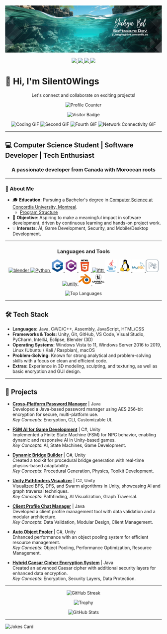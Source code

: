 ![Banner](https://github.com/Silent0Wings/Silent0Wings/blob/8334c95d6d7300514bb3f610940754205cc0f0b2/Yahya%20Bel%20(2).png)
<p align="center">
  <a href="https://github.com/Silent0Wings">
    <img src="https://img.shields.io/badge/GitHub-100000?style=for-the-badge&logo=github&logoColor=white" width="200">
  </a><a href="https://ca.linkedin.com/in/yahya-bel?trk=profile-badge">
    <img src="https://img.shields.io/badge/LinkedIn-0077B5?style=for-the-badge&logo=linkedin&logoColor=white" width="200">
  </a><a href="https://invictus_fulgur.artstation.com/">
    <img src="https://img.shields.io/badge/ArtStation-13AFF0?style=for-the-badge&logo=artstation&logoColor=white" width="200">
  </a><a href="https://sketchfab.com/Invictus_fulgur">
    <img src="https://img.shields.io/badge/Sketchfab-1CAAD9?style=for-the-badge&logo=sketchfab&logoColor=white" width="200">
  </a>
</p>




# 👋 Hi, I'm Silent0Wings
<p align ="center">Let's connect and collaborate on exciting projects!</p>

<p align="center">
  <img src="https://profile-counter.glitch.me/Silent0Wings/count.svg?" alt="Profile Counter" />
</p>

<p align="center">
  <img src="https://visitor-badge.laobi.icu/badge?page_id=Silent0Wings.Silent0Wings" alt="Visitor Badge" />
</p>



<p align="center">
  <img src="https://media.giphy.com/media/fmkYSBlJt3XjNF6p9c/giphy.gif" alt="Coding GIF" width="240" height="240" />
  <img src="https://media.giphy.com/media/765ccrAiB0g9z6EApL/giphy.gif" alt="Second GIF" width="240" height="240" />
  <img src="https://media.giphy.com/media/f3iwJFOVOwuy7K6FFw/giphy.gif" alt="Fourth GIF" width="240" height="240" />
  <img src="https://media.giphy.com/media/7VzgMsB6FLCilwS30v/giphy.gif" alt="Network Connectivity GIF" width="240" height="240" />
</p>








---

## 💻 **Computer Science Student | Software Developer | Tech Enthusiast**

<h3 align="center">A passionate developer from Canada with Moroccan roots</h3>

---

### 🚀 **About Me**
- 🎓 **Education**: Pursuing a Bachelor's degree in [Computer Science at Concordia University, Montreal](https://www.concordia.ca/academics/undergraduate/computer-science.html).
  - [Program Structure](https://www.concordia.ca/academics/undergraduate/calendar/current/section-71-gina-cody-school-of-engineering-and-computer-science/section-71-70-department-of-computer-science-and-software-engineering/section-71-70-2-degree-requirements-bcompsc-.html)
- 🌟 **Objective**: Aspiring to make a meaningful impact in software development, driven by continuous learning and hands-on project work.
- 💡 **Interests**: AI, Game Development, Security, and Mobile/Desktop Development.

---

<h3 align="center">Languages and Tools</h3>
<p align="center"> 
  <a href="https://www.blender.org/" target="_blank" rel="noreferrer">
    <img src="https://download.blender.org/branding/community/blender_community_badge_white.svg" alt="blender" width="40" height="40"/> 
  </a>
  <a href="https://www.python.org/" target="_blank" rel="noreferrer">
    <img src="https://www.python.org/static/community_logos/python-logo.png" alt="Python" width="120" height="40"/>
  </a>
  <a href="https://www.w3schools.com/cpp/" target="_blank" rel="noreferrer">
    <img src="https://raw.githubusercontent.com/devicons/devicon/master/icons/cplusplus/cplusplus-original.svg" alt="cplusplus" width="40" height="40"/> 
  </a>
  <a href="https://www.w3schools.com/cs/" target="_blank" rel="noreferrer">
    <img src="https://raw.githubusercontent.com/devicons/devicon/master/icons/csharp/csharp-original.svg" alt="csharp" width="40" height="40"/> 
  </a>
  <a href="https://www.w3.org/html/" target="_blank" rel="noreferrer">
    <img src="https://raw.githubusercontent.com/devicons/devicon/master/icons/html5/html5-original-wordmark.svg" alt="html5" width="40" height="40"/> 
  </a>
  <a href="https://ifttt.com/" target="_blank" rel="noreferrer">
    <img src="https://www.vectorlogo.zone/logos/ifttt/ifttt-ar21.svg" alt="ifttt" width="40" height="40"/> 
  </a>
  <a href="https://www.java.com" target="_blank" rel="noreferrer">
    <img src="https://raw.githubusercontent.com/devicons/devicon/master/icons/java/java-original.svg" alt="java" width="40" height="40"/> 
  </a>
  <a href="https://www.linux.org/" target="_blank" rel="noreferrer">
    <img src="https://raw.githubusercontent.com/devicons/devicon/master/icons/linux/linux-original.svg" alt="linux" width="40" height="40"/> 
  </a>
  <a href="https://www.mysql.com/" target="_blank" rel="noreferrer">
    <img src="https://raw.githubusercontent.com/devicons/devicon/master/icons/mysql/mysql-original-wordmark.svg" alt="mysql" width="40" height="40"/> 
  </a>
  <a href="https://www.photoshop.com/en" target="_blank" rel="noreferrer">
    <img src="https://raw.githubusercontent.com/devicons/devicon/master/icons/photoshop/photoshop-line.svg" alt="photoshop" width="40" height="40"/> 
  </a>
  <a href="https://unity.com/" target="_blank" rel="noreferrer">
    <img src="https://www.vectorlogo.zone/logos/unity3d/unity3d-icon.svg" alt="unity" width="40" height="40"/> 
  </a>
  <a href="https://www.blender.org/" target="_blank" rel="noreferrer">
    <img src="https://raw.githubusercontent.com/devicons/devicon/master/icons/blender/blender-original.svg" alt="blender" width="40" height="40"/> 
  </a>
  <a href="https://www.unrealengine.com/" target="_blank" rel="noreferrer">
    <img src="https://raw.githubusercontent.com/devicons/devicon/master/icons/unrealengine/unrealengine-original-wordmark.svg" alt="unreal engine" width="40" height="40"/> 
  </a>

</p>
<p align="center">
  <img src="https://github-readme-stats.vercel.app/api/top-langs?username=silent0wings&show_icons=true&locale=en&layout=compact" alt="Top Languages" />
</p>

---

## 🛠️ **Tech Stack**
- **Languages:** Java, C#/C/C++, Assembly, JavaScript, HTML/CSS
- **Frameworks & Tools:** Unity, Git, GitHub, VS Code, Visual Studio, PyCharm, IntelliJ, Eclipse, Blender (3D)
- **Operating Systems:** Windows Vista to 11, Windows Server 2016 to 2019, Linux (Ubuntu / Kali / Raspbian), macOS
- **Problem-Solving:** Known for strong analytical and problem-solving skills with a focus on clean and efficient code.
- **Extras:** Experience in 3D modeling, sculpting, and texturing, as well as basic encryption and GUI design.

---

## 📝 **Projects**
- **[Cross-Platform Password Manager](https://github.com/Silent0Wings/Cross-Platform-Password-Manager)** | Java  
  Developed a Java-based password manager using AES 256-bit encryption for secure, multi-platform use.  
  *Key Concepts*: Encryption, CLI, Customizable UI.

- **[FSM AI for Game Development](https://github.com/Silent0Wings/UnityAI-FSM-SimpleAgentBehavior)** | C#, Unity  
  Implemented a Finite State Machine (FSM) for NPC behavior, enabling dynamic and responsive AI in Unity-based games.  
  *Key Concepts*: AI, State Machines, Game Development.

- **[Dynamic Bridge Builder](https://github.com/Silent0Wings/DynamicBridgeBuilder-Procedural-Generation-Toolkit-for-Unity)** | C#, Unity  
  Created a toolkit for procedural bridge generation with real-time physics-based adaptability.  
  *Key Concepts*: Procedural Generation, Physics, Toolkit Development.

- **[Unity Pathfinders Visualizer](https://github.com/Silent0Wings/UnityAI-FSM-SimpleAgentBehavior)** | C#, Unity  
  Visualized BFS, DFS, and Swarm algorithms in Unity, showcasing AI and graph traversal techniques.  
  *Key Concepts*: Pathfinding, AI Visualization, Graph Traversal.

- **[Client Profile Chat Manager](https://github.com/Silent0Wings/ChatManager)** | Java  
  Developed a client profile management tool with data validation and a modular architecture.  
  *Key Concepts*: Data Validation, Modular Design, Client Management.

- **[Auto Object Pooler](https://github.com/Silent0Wings/Unity-SimpleObjectPooler)** | C#, Unity  
  Enhanced performance with an object pooling system for efficient resource management.  
  *Key Concepts*: Object Pooling, Performance Optimization, Resource Management.

- **[Hybrid Caesar Cipher Encryption System](https://github.com/Silent0Wings/Hybrid-Caesar-Cipher-Encryption-System)** | Java  
  Created an advanced Caesar cipher with additional security layers for enhanced data encryption.  
  *Key Concepts*: Encryption, Security Layers, Data Protection.

---

<p align="center">
  <img src="https://github-readme-streak-stats.herokuapp.com/?user=Silent0Wings&theme=dark" alt="GitHub Streak" />
</p>

<p align="center">
  <img src="https://github-profile-trophy.vercel.app/?username=Silent0Wings&theme=algolia" alt="Trophy" />
</p>

<p align="center">
  <img src="https://github-readme-stats.vercel.app/api?username=silent0wings&show_icons=true&locale=en" alt="GitHub Stats" />
</p>

---

![Jokes Card](https://readme-jokes.vercel.app/api?theme=dark&lang=en)

